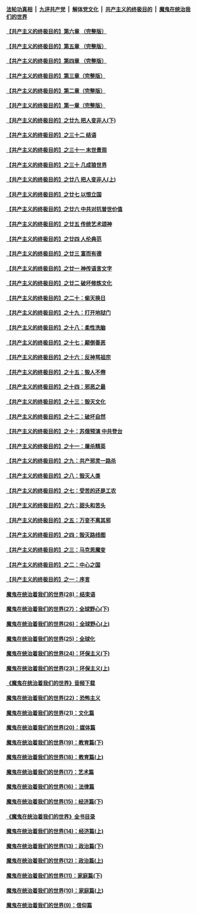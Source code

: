 ####  [法轮功真相](../../../../basic/blob/master/README.md?t=09210700) &nbsp;|&nbsp; [九评共产党](../../../../9ping.md/blob/master/README.md?t=09210700) &nbsp;|&nbsp; [解体党文化](../../../../jtdwh.md/blob/master/README.md?t=09210700)  &nbsp;|&nbsp; [共产主义的终极目的](../../../../gczydzjmd.md/blob/master/README.md?t=09210700) &nbsp;|&nbsp; [魔鬼在统治我们的世界](../../../../mgztzwmdsj.md/blob/master/README.md?t=09210700) 

#### [【共产主义的终极目的】第六章 （完整版）](../pages/nsc422/n11428913.md?t=09210700) 

#### [【共产主义的终极目的】第五章 （完整版）](../pages/nsc422/n11428912.md?t=09210700) 

#### [【共产主义的终极目的】第四章 （完整版）](../pages/nsc422/n11428907.md?t=09210700) 

#### [【共产主义的终极目的】第三章（完整版）](../pages/nsc422/n11428848.md?t=09210700) 

#### [【共产主义的终极目的】第二章（完整版）](../pages/nsc422/n11428831.md?t=09210700) 

#### [【共产主义的终极目的】第一章（完整版）](../pages/nsc422/n11417651.md?t=09210700) 

#### [【共产主义的终极目的】之廿九 把人变非人(下)](../pages/nsc422/n11344140.md?t=09210700) 

#### [【共产主义的终极目的】之三十二 结语](../pages/nsc422/n11360535.md?t=09210700) 

#### [【共产主义的终极目的】之三十一 末世景观](../pages/nsc422/n11351129.md?t=09210700) 

#### [【共产主义的终极目的】之三十 几成狼世界](../pages/nsc422/n11348280.md?t=09210700) 

#### [【共产主义的终极目的】之廿八 把人变非人(上)](../pages/nsc422/n11340492.md?t=09210700) 

#### [【共产主义的终极目的】之廿七 以恨立国](../pages/nsc422/n11336944.md?t=09210700) 

#### [【共产主义的终极目的】之廿六 中共对抗普世价值](../pages/nsc422/n11324785.md?t=09210700) 

#### [【共产主义的终极目的】之廿五 传统艺术颂神](../pages/nsc422/n11296396.md?t=09210700) 

#### [【共产主义的终极目的】之廿四 人伦典范](../pages/nsc422/n11296397.md?t=09210700) 

#### [【共产主义的终极目的】之廿三 富而有德](../pages/nsc422/n11283598.md?t=09210700) 

#### [【共产主义的终极目的】之廿一 神传语言文字](../pages/nsc422/n11263265.md?t=09210700) 

#### [【共产主义的终极目的】之廿二 破坏修炼文化](../pages/nsc422/n11245728.md?t=09210700) 

#### [【共产主义的终极目的】之二十：偷天换日](../pages/nsc422/n11238846.md?t=09210700) 

#### [【共产主义的终极目的】之十九：打开地狱门](../pages/nsc422/n11206376.md?t=09210700) 

#### [【共产主义的终极目的】之十八：柔性洗脑](../pages/nsc422/n11199994.md?t=09210700) 

#### [【共产主义的终极目的】之十七：颠倒善恶](../pages/nsc422/n11179782.md?t=09210700) 

#### [【共产主义的终极目的】之十六：反神骂祖宗](../pages/nsc422/n11166798.md?t=09210700) 

#### [【共产主义的终极目的】之十五：毁人不倦](../pages/nsc422/n11166792.md?t=09210700) 

#### [【共产主义的终极目的】之十四：邪恶之最](../pages/nsc422/n11150249.md?t=09210700) 

#### [【共产主义的终极目的】之十三：毁灭文化](../pages/nsc422/n11135227.md?t=09210700) 

#### [【共产主义的终极目的】之十二：破坏自然](../pages/nsc422/n11135214.md?t=09210700) 

#### [【共产主义的终极目的】之十：苏俄预演 中共登台](../pages/nsc422/n11118424.md?t=09210700) 

#### [【共产主义的终极目的】之十一：屠杀精英](../pages/nsc422/n11118442.md?t=09210700) 

#### [【共产主义的终极目的】之九：共产邪灵一路杀](../pages/nsc422/n11114139.md?t=09210700) 

#### [【共产主义的终极目的】之八：毁灭人类](../pages/nsc422/n11108503.md?t=09210700) 

#### [【共产主义的终极目的】之七：受苦的还是工农](../pages/nsc422/n11101809.md?t=09210700) 

#### [【共产主义的终极目的】之六：甜头和苦头](../pages/nsc422/n11096971.md?t=09210700) 

#### [【共产主义的终极目的】之五：万变不离其邪](../pages/nsc422/n11091285.md?t=09210700) 

#### [【共产主义的终极目的】之四：毁灭路线图](../pages/nsc422/n11086284.md?t=09210700) 

#### [【共产主义的终极目的】之三：马克思魔变](../pages/nsc422/n11061941.md?t=09210700) 

#### [【共产主义的终极目的】之二：中心之国](../pages/nsc422/n11047728.md?t=09210700) 

#### [【共产主义的终极目的】之一：序言](../pages/nsc422/n11086077.md?t=09210700) 

#### [魔鬼在统治着我们的世界(28)：结束语](../pages/nsc422/n10936246.md?t=09210700) 

#### [魔鬼在统治着我们的世界(27)：全球野心(下)](../pages/nsc422/n10928319.md?t=09210700) 

#### [魔鬼在统治着我们的世界(26)：全球野心(上)](../pages/nsc422/n10900318.md?t=09210700) 

#### [魔鬼在统治着我们的世界(25)：全球化](../pages/nsc422/n10788205.md?t=09210700) 

#### [魔鬼在统治着我们的世界(24)：环保主义(下)](../pages/nsc422/n10695307.md?t=09210700) 

#### [魔鬼在统治着我们的世界(23)：环保主义(上)](../pages/nsc422/n10688613.md?t=09210700) 

#### [《魔鬼在统治着我们的世界》音频下载](../pages/nsc422/n10635553.md?t=09210700) 

#### [魔鬼在统治着我们的世界(22)：恐怖主义](../pages/nsc422/n10614727.md?t=09210700) 

#### [魔鬼在统治着我们的世界(21)：文化篇](../pages/nsc422/n10597706.md?t=09210700) 

#### [魔鬼在统治着我们的世界(20)：媒体篇](../pages/nsc422/n10586579.md?t=09210700) 

#### [魔鬼在统治着我们的世界(19)：教育篇(下)](../pages/nsc422/n10564808.md?t=09210700) 

#### [魔鬼在统治着我们的世界(18)：教育篇(上)](../pages/nsc422/n10526970.md?t=09210700) 

#### [魔鬼在统治着我们的世界(17)：艺术篇](../pages/nsc422/n10499093.md?t=09210700) 

#### [魔鬼在统治着我们的世界(16)：法律篇](../pages/nsc422/n10485969.md?t=09210700) 

#### [魔鬼在统治着我们的世界(15)：经济篇(下)](../pages/nsc422/n10469975.md?t=09210700) 

#### [《魔鬼在统治着我们的世界》全书目录](../pages/nsc422/n10464261.md?t=09210700) 

#### [魔鬼在统治着我们的世界(14)：经济篇(上)](../pages/nsc422/n10457370.md?t=09210700) 

#### [魔鬼在统治着我们的世界(13)：政治篇(下)](../pages/nsc422/n10448270.md?t=09210700) 

#### [魔鬼在统治着我们的世界(12)：政治篇(上)](../pages/nsc422/n10444576.md?t=09210700) 

#### [魔鬼在统治着我们的世界(11)：家庭篇(下)](../pages/nsc422/n10440961.md?t=09210700) 

#### [魔鬼在统治着我们的世界(10)：家庭篇(上)](../pages/nsc422/n10435448.md?t=09210700) 

#### [魔鬼在统治着我们的世界(9)：信仰篇](../pages/nsc422/n10432159.md?t=09210700) 

